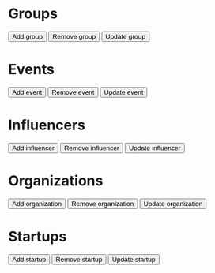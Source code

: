 <!-- TITLE: Panel -->



# Groups

<button onclick="location.href='/panel/add/groups';">Add group</button>
<button onclick="location.href='/panel/remove/groups';">Remove group</button>
<button onclick="location.href='/panel/update/groups';">Update group</button>

# Events
<button onclick="location.href='/panel/add/events';">Add event</button>
<button onclick="location.href='/panel/remove/events';">Remove event</button>
<button onclick="location.href='/panel/update/events';">Update event</button>

# Influencers

<button onclick="location.href='/panel/add/influencers';">Add influencer</button>
<button onclick="location.href='/panel/remove/influencers';">Remove influencer</button>
<button onclick="location.href='/panel/update/influencers';">Update influencer</button>

# Organizations

<button onclick="location.href='/panel/add/orgs';">Add organization</button>
<button onclick="location.href='/panel/remove/orgs';">Remove organization</button>
<button onclick="location.href='/panel/update/orgs';">Update organization</button>

# Startups

<button onclick="location.href='/panel/add/startups';">Add startup</button>
<button onclick="location.href='/panel/remove/startups';">Remove startup</button>
<button onclick="location.href='/panel/update/startups';">Update startup</button>